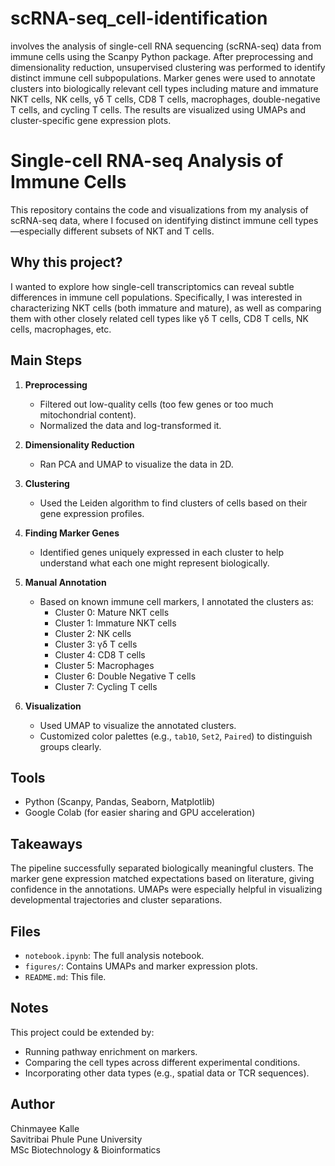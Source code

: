 # scRNA-seq_cell-identification
involves the analysis of single-cell RNA sequencing (scRNA-seq) data from immune cells using the Scanpy Python package. After preprocessing and dimensionality reduction, unsupervised clustering was performed to identify distinct immune cell subpopulations. Marker genes were used to annotate clusters into biologically relevant cell types including mature and immature NKT cells, NK cells, γδ T cells, CD8 T cells, macrophages, double-negative T cells, and cycling T cells. The results are visualized using UMAPs and cluster-specific gene expression plots.

# Single-cell RNA-seq Analysis of Immune Cells

This repository contains the code and visualizations from my analysis of scRNA-seq data, where I focused on identifying distinct immune cell types—especially different subsets of NKT and T cells.

## Why this project?

I wanted to explore how single-cell transcriptomics can reveal subtle differences in immune cell populations. Specifically, I was interested in characterizing NKT cells (both immature and mature), as well as comparing them with other closely related cell types like γδ T cells, CD8 T cells, NK cells, macrophages, etc.

## Main Steps

1. **Preprocessing**
   - Filtered out low-quality cells (too few genes or too much mitochondrial content).
   - Normalized the data and log-transformed it.

2. **Dimensionality Reduction**
   - Ran PCA and UMAP to visualize the data in 2D.

3. **Clustering**
   - Used the Leiden algorithm to find clusters of cells based on their gene expression profiles.

4. **Finding Marker Genes**
   - Identified genes uniquely expressed in each cluster to help understand what each one might represent biologically.

5. **Manual Annotation**
   - Based on known immune cell markers, I annotated the clusters as:
     - Cluster 0: Mature NKT cells
     - Cluster 1: Immature NKT cells
     - Cluster 2: NK cells
     - Cluster 3: γδ T cells
     - Cluster 4: CD8 T cells
     - Cluster 5: Macrophages
     - Cluster 6: Double Negative T cells
     - Cluster 7: Cycling T cells

6. **Visualization**
   - Used UMAP to visualize the annotated clusters.
   - Customized color palettes (e.g., `tab10`, `Set2`, `Paired`) to distinguish groups clearly.

## Tools

- Python (Scanpy, Pandas, Seaborn, Matplotlib)
- Google Colab (for easier sharing and GPU acceleration)

## Takeaways

The pipeline successfully separated biologically meaningful clusters. The marker gene expression matched expectations based on literature, giving confidence in the annotations. UMAPs were especially helpful in visualizing developmental trajectories and cluster separations.

## Files

- `notebook.ipynb`: The full analysis notebook.
- `figures/`: Contains UMAPs and marker expression plots.
- `README.md`: This file.

## Notes

This project could be extended by:
- Running pathway enrichment on markers.
- Comparing the cell types across different experimental conditions.
- Incorporating other data types (e.g., spatial data or TCR sequences).

## Author

Chinmayee Kalle  
Savitribai Phule Pune University  
MSc Biotechnology & Bioinformatics  
